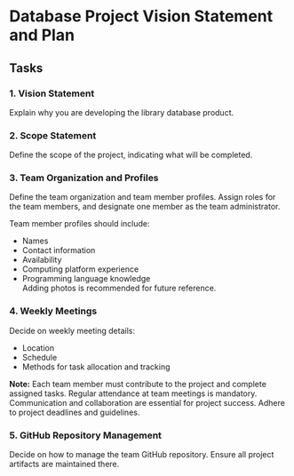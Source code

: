 # Database Project Vision Statement and Plan

## Tasks

### 1. Vision Statement
Explain why you are developing the library database product.

### 2. Scope Statement
Define the scope of the project, indicating what will be completed.

### 3. Team Organization and Profiles
Define the team organization and team member profiles. Assign roles for the team members, and designate one member as the team administrator. 

Team member profiles should include:
- Names
- Contact information
- Availability
- Computing platform experience
- Programming language knowledge  
Adding photos is recommended for future reference.

### 4. Weekly Meetings
Decide on weekly meeting details:
- Location
- Schedule
- Methods for task allocation and tracking

**Note:** Each team member must contribute to the project and complete assigned tasks. Regular attendance at team meetings is mandatory. Communication and collaboration are essential for project success. Adhere to project deadlines and guidelines.

### 5. GitHub Repository Management
Decide on how to manage the team GitHub repository. Ensure all project artifacts are maintained there.
